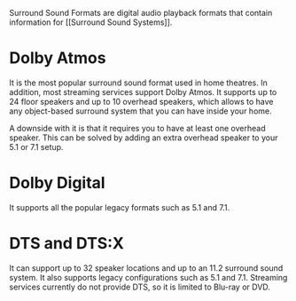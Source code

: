 Surround Sound Formats are digital audio playback formats that contain information for [[Surround Sound Systems]].

# Dolby Atmos
It is the most popular surround sound format used in home theatres. In addition, most streaming services support Dolby Atmos. It supports up to 24 floor speakers and up to 10 overhead speakers, which allows to have any object-based surround system that you can have inside your home.

A downside with it is that it requires you to have at least one overhead speaker. This can be solved by adding an extra overhead speaker to your 5.1 or 7.1 setup.

# Dolby Digital
It supports all the popular legacy formats such as 5.1 and 7.1.

# DTS and DTS:X
It can support up to 32 speaker locations and up to an 11.2 surround sound system. It also supports legacy configurations such as 5.1 and 7.1. Streaming services currently do not provide DTS, so it is limited to Blu-ray or DVD.